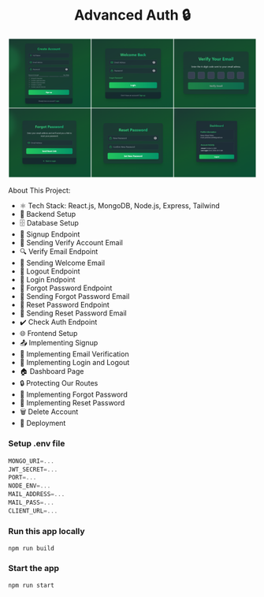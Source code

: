 
<h1 align="center">Advanced Auth 🔒 </h1>

![Demo App](frontend/public/project-photo.png)

About This Project:
-   ⚛️ Tech Stack: React.js, MongoDB, Node.js, Express, Tailwind
-   🔧 Backend Setup
-   🗄️ Database Setup
-   🔐 Signup Endpoint
-   📧 Sending Verify Account Email
-   🔍 Verify Email Endpoint
-   📧 Sending Welcome Email
-   🚪 Logout Endpoint
-   🔑 Login Endpoint
-   🔄 Forgot Password Endpoint
-   📧 Sending Forgot Password Email
-   🔁 Reset Password Endpoint
-   📧 Sending Reset Password Email
-   ✔️ Check Auth Endpoint
-   🌐 Frontend Setup
-   📤 Implementing Signup
-   📧 Implementing Email Verification
-   🔑 Implementing Login and Logout
-   🏠 Dashboard Page
-   🔒 Protecting Our Routes
-   🔄 Implementing Forgot Password
-   🔁 Implementing Reset Password
-   🗑️ Delete Account
-   🚀 Deployment

### Setup .env file

```js
MONGO_URI=...
JWT_SECRET=...
PORT=...
NODE_ENV=...
MAIL_ADDRESS=...
MAIL_PASS=...
CLIENT_URL=...
```

### Run this app locally

```shell
npm run build
```

### Start the app

```shell
npm run start
```
